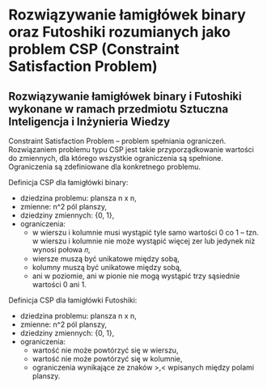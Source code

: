# Rozwiązywanie łamigłówek binary oraz Futoshiki rozumianych jako problem CSP (Constraint Satisfaction Problem)
Rozwiązywanie łamigłówek binary i Futoshiki wykonane w ramach przedmiotu Sztuczna Inteligencja i Inżynieria Wiedzy
-

Constraint Satisfaction Problem – problem spełniania ograniczeń. Rozwiązaniem problemu typu CSP jest takie przyporządkowanie wartości do zmiennych, dla którego wszystkie ograniczenia są spełnione. Ograniczenia są zdefiniowane dla konkretnego problemu.

Definicja CSP dla łamigłówki binary:
- dziedzina problemu: plansza n x n,
- zmienne: n^2 pól planszy,
- dziedziny zmiennych: {0, 1},
- ograniczenia:
  - w wierszu i kolumnie musi wystąpić tyle samo wartości 0 co 1 – tzn. w wierszu i kolumnie nie może wystąpić więcej zer lub jedynek niż wynosi połowa 𝑛,
  - wiersze muszą być unikatowe między sobą,
  - kolumny muszą być unikatowe między sobą,
  - ani w poziomie, ani w pionie nie mogą wystąpić trzy sąsiednie wartości 0 ani 1.

Definicja CSP dla łamigłówki Futoshiki:
- dziedzina problemu: plansza n x n,
- zmienne: n^2 pól planszy,
- dziedziny zmiennych: {0, 1},
- ograniczenia:
  - wartość nie może powtórzyć się w wierszu,
  - wartość nie może powtórzyć się w kolumnie,
  - ograniczenia wynikające ze znaków >,< wpisanych między polami planszy.
